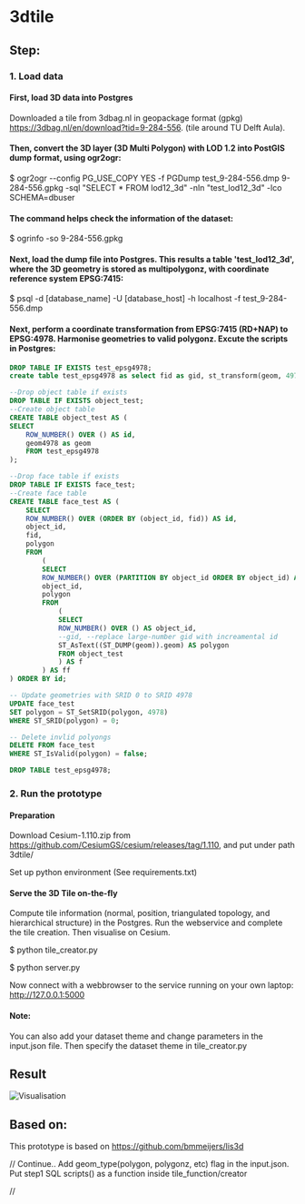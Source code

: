 # 3dtile

## Step:

### 1. Load data
#### First, load 3D data into Postgres
Downloaded a tile from 3dbag.nl in geopackage format (gpkg) https://3dbag.nl/en/download?tid=9-284-556. (tile around TU Delft Aula).


#### Then, convert the 3D layer (3D Multi Polygon) with LOD 1.2 into PostGIS dump format, using ogr2ogr:
$ ogr2ogr --config PG_USE_COPY YES -f PGDump test_9-284-556.dmp 9-284-556.gpkg -sql "SELECT * FROM lod12_3d" -nln "test_lod12_3d" -lco SCHEMA=dbuser

#### The command helps check the information of the dataset:
$ ogrinfo -so 9-284-556.gpkg


#### Next, load the dump file into Postgres. This results a table 'test_lod12_3d', where the 3D geometry is stored as multipolygonz, with coordinate reference system EPSG:7415:
$ psql -d [database_name] -U [database_host] -h localhost -f test_9-284-556.dmp


#### Next, perform a coordinate transformation from EPSG:7415 (RD+NAP) to EPSG:4978. Harmonise geometries to valid polygonz. Excute the scripts in Postgres:
```sql
DROP TABLE IF EXISTS test_epsg4978;
create table test_epsg4978 as select fid as gid, st_transform(geom, 4978) as geom4978 from dbuser.test_lod12_3d;

--Drop object table if exists
DROP TABLE IF EXISTS object_test;
--Create object table
CREATE TABLE object_test AS (
SELECT 
	ROW_NUMBER() OVER () AS id,
	geom4978 as geom
	FROM test_epsg4978  
);

--Drop face table if exists
DROP TABLE IF EXISTS face_test;
--Create face table
CREATE TABLE face_test AS (
	SELECT 
	ROW_NUMBER() OVER (ORDER BY (object_id, fid)) AS id,
	object_id,
	fid,
	polygon
	FROM
		(
		SELECT 
		ROW_NUMBER() OVER (PARTITION BY object_id ORDER BY object_id) AS fid,
		object_id,
		polygon
		FROM 
			(
			SELECT 
			ROW_NUMBER() OVER () AS object_id,
			--gid, --replace large-number gid with increamental id              
			ST_AsText((ST_DUMP(geom)).geom) AS polygon
			FROM object_test
			) AS f
		) AS ff
) ORDER BY id;

-- Update geometries with SRID 0 to SRID 4978
UPDATE face_test
SET polygon = ST_SetSRID(polygon, 4978)
WHERE ST_SRID(polygon) = 0;

-- Delete invlid polyongs
DELETE FROM face_test
WHERE ST_IsValid(polygon) = false;

DROP TABLE test_epsg4978;
```

### 2. Run the prototype

#### Preparation
Download Cesium-1.110.zip from https://github.com/CesiumGS/cesium/releases/tag/1.110, and put under path 3dtile/

Set up python environment (See requirements.txt)

#### Serve the 3D Tile on-the-fly
Compute tile information (normal, position, triangulated topology, and hierarchical structure) in the Postgres. Run the webservice and complete the tile creation. Then visualise on Cesium.

$ python tile_creator.py

$ python server.py

Now connect with a webbrowser to the service running on your own laptop: http://127.0.0.1:5000

#### Note:
You can also add your dataset theme and change parameters in the input.json file. Then specify the dataset theme in tile_creator.py


## Result
![Visualisation](https://github.com/zoeysunrise/3dtile/tree/test1/9-284-556.png)


## Based on:
This prototype is based on https://github.com/bmmeijers/lis3d

// Continue..
Add geom_type(polygon, polygonz, etc) flag in the input.json. Put step1 SQL scripts() as a function inside tile_function/creator

//